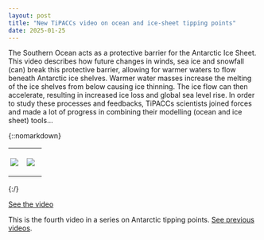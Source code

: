 ```yaml
---
layout: post
title: "New TiPACCs video on ocean and ice-sheet tipping points"
date: 2025-01-25
---
```


The Southern Ocean acts as a protective barrier for the Antarctic Ice Sheet. This video describes how future changes in winds, sea ice and snowfall (can) break this protective barrier, allowing for warmer waters to flow beneath Antarctic ice shelves. Warmer water masses increase the melting of the ice shelves from below causing ice thinning. The ice flow can then accelerate, resulting in increased ice loss and global sea level rise. In order to study these processes and feedbacks, TiPACCs scientists joined forces and made a lot of progress in combining their modelling (ocean and ice sheet) tools...

{::nomarkdown}
<TABLE WIDTH=100%> <TR VALIGN=TOP>
<TD WIDTH=35% STYLE="border-top: none; border-bottom: none; border-left: none; border-right: none; padding: 0.1cm 0.1cm"><P><img src="{{site.baseurl}}/img/img_video_tipaccs_1.png" /></P></TD>
<TD WIDTH=35% STYLE="border-top: none; border-bottom: none; border-left: none; border-right: none; padding: 0.1cm 0.1cm"><P><img src="{{site.baseurl}}/img/img_video_tipaccs_2.png" /></P></TD>
</TD> </TR> </TABLE>
{:/}

[See the video](https://youtu.be/-GHd_o863Tc?si=LMqnHS-5WvAt_0TJ)

This is the fourth video in a series on Antarctic tipping points. [See previous videos](https://www.youtube.com/channel/UC9359c3gG-g4w31es02C8kg/videos).
